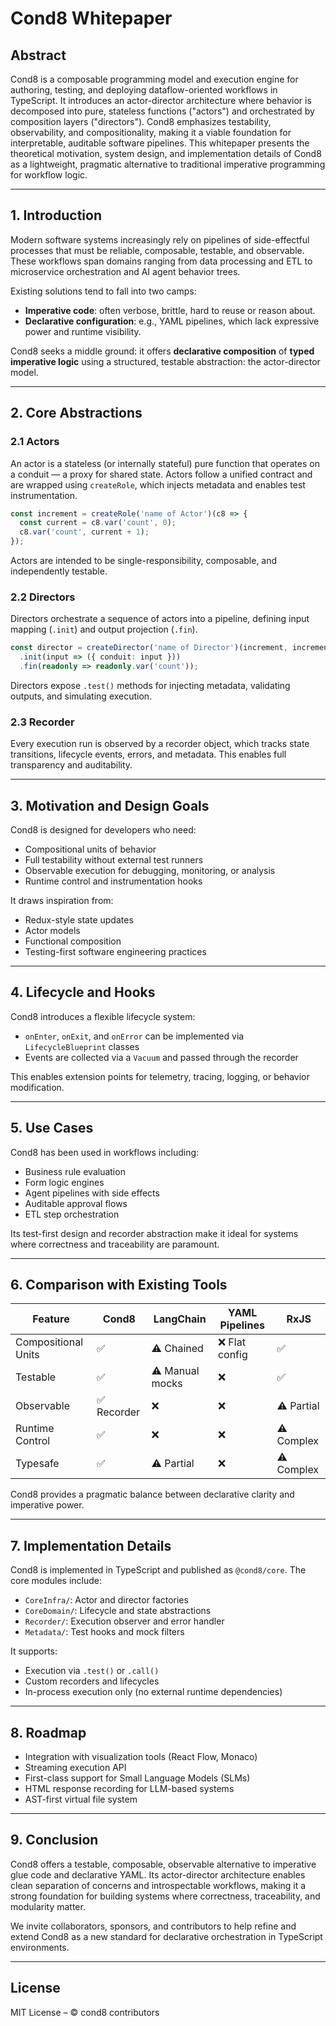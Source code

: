 # Cond8 Whitepaper

## Abstract

Cond8 is a composable programming model and execution engine for authoring, testing, and deploying dataflow-oriented workflows in TypeScript. It introduces an actor-director architecture where behavior is decomposed into pure, stateless functions ("actors") and orchestrated by composition layers ("directors"). Cond8 emphasizes testability, observability, and compositionality, making it a viable foundation for interpretable, auditable software pipelines. This whitepaper presents the theoretical motivation, system design, and implementation details of Cond8 as a lightweight, pragmatic alternative to traditional imperative programming for workflow logic.

---

## 1. Introduction

Modern software systems increasingly rely on pipelines of side-effectful processes that must be reliable, composable, testable, and observable. These workflows span domains ranging from data processing and ETL to microservice orchestration and AI agent behavior trees.

Existing solutions tend to fall into two camps:

- **Imperative code**: often verbose, brittle, hard to reuse or reason about.
- **Declarative configuration**: e.g., YAML pipelines, which lack expressive power and runtime visibility.

Cond8 seeks a middle ground: it offers **declarative composition** of **typed imperative logic** using a structured, testable abstraction: the actor-director model.

---

## 2. Core Abstractions

### 2.1 Actors

An actor is a stateless (or internally stateful) pure function that operates on a conduit — a proxy for shared state. Actors follow a unified contract and are wrapped using `createRole`, which injects metadata and enables test instrumentation.

```ts
const increment = createRole('name of Actor')(c8 => {
  const current = c8.var('count', 0);
  c8.var('count', current + 1);
});
```

Actors are intended to be single-responsibility, composable, and independently testable.

### 2.2 Directors

Directors orchestrate a sequence of actors into a pipeline, defining input mapping (`.init`) and output projection (`.fin`).

```ts
const director = createDirector('name of Director')(increment, increment)
  .init(input => ({ conduit: input }))
  .fin(readonly => readonly.var('count'));
```

Directors expose `.test()` methods for injecting metadata, validating outputs, and simulating execution.

### 2.3 Recorder

Every execution run is observed by a recorder object, which tracks state transitions, lifecycle events, errors, and metadata. This enables full transparency and auditability.

---

## 3. Motivation and Design Goals

Cond8 is designed for developers who need:

- Compositional units of behavior
- Full testability without external test runners
- Observable execution for debugging, monitoring, or analysis
- Runtime control and instrumentation hooks

It draws inspiration from:

- Redux-style state updates
- Actor models
- Functional composition
- Testing-first software engineering practices

---

## 4. Lifecycle and Hooks

Cond8 introduces a flexible lifecycle system:

- `onEnter`, `onExit`, and `onError` can be implemented via `LifecycleBlueprint` classes
- Events are collected via a `Vacuum` and passed through the recorder

This enables extension points for telemetry, tracing, logging, or behavior modification.

---

## 5. Use Cases

Cond8 has been used in workflows including:

- Business rule evaluation
- Form logic engines
- Agent pipelines with side effects
- Auditable approval flows
- ETL step orchestration

Its test-first design and recorder abstraction make it ideal for systems where correctness and traceability are paramount.

---

## 6. Comparison with Existing Tools

| Feature             | Cond8       | LangChain       | YAML Pipelines | RxJS       |
| ------------------- | ----------- | --------------- | -------------- | ---------- |
| Compositional Units | ✅          | ⚠️ Chained      | ❌ Flat config | ✅         |
| Testable            | ✅          | ⚠️ Manual mocks | ❌             | ✅         |
| Observable          | ✅ Recorder | ❌              | ❌             | ⚠️ Partial |
| Runtime Control     | ✅          | ❌              | ❌             | ⚠️ Complex |
| Typesafe            | ✅          | ⚠️ Partial      | ❌             | ⚠️ Complex |

Cond8 provides a pragmatic balance between declarative clarity and imperative power.

---

## 7. Implementation Details

Cond8 is implemented in TypeScript and published as `@cond8/core`. The core modules include:

- `CoreInfra/`: Actor and director factories
- `CoreDomain/`: Lifecycle and state abstractions
- `Recorder/`: Execution observer and error handler
- `Metadata/`: Test hooks and mock filters

It supports:

- Execution via `.test()` or `.call()`
- Custom recorders and lifecycles
- In-process execution only (no external runtime dependencies)

---

## 8. Roadmap

- Integration with visualization tools (React Flow, Monaco)
- Streaming execution API
- First-class support for Small Language Models (SLMs)
- HTML response recording for LLM-based systems
- AST-first virtual file system

---

## 9. Conclusion

Cond8 offers a testable, composable, observable alternative to imperative glue code and declarative YAML. Its actor-director architecture enables clean separation of concerns and introspectable workflows, making it a strong foundation for building systems where correctness, traceability, and modularity matter.

We invite collaborators, sponsors, and contributors to help refine and extend Cond8 as a new standard for declarative orchestration in TypeScript environments.

---

## License

MIT License – © cond8 contributors
